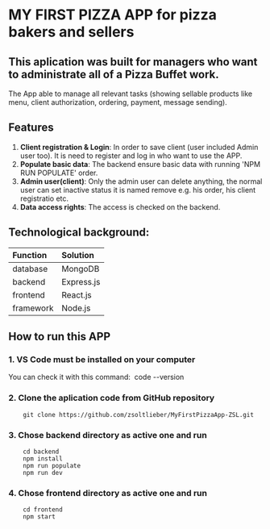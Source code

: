 # MY FIRST PIZZA APP for pizza bakers and sellers 

## This aplication was built for managers who want to administrate all of a Pizza Buffet work. 
The App able to manage all relevant tasks (showing sellable products like menu, client authorization, ordering, payment, message sending).

## Features

1. **Client registration & Login**: In order to save client (user included Admin user too). It is need to register and log in who want to use the APP.
2. **Populate basic data**: The backend ensure basic data with running 'NPM RUN POPULATE' order.
3. **Admin user(client)**: Only the admin user can delete anything, the normal user can set inactive status it is named remove e.g. his order, his client registratio etc.
4. **Data access rights**: The access is checked on the backend.

## Technological background:
| Function | Solution |
| :------ | :------ |
| database | MongoDB |
| backend | Express.js |
| frontend | React.js |
| framework | Node.js |

## How to run this APP

### 1. VS Code must be installed on your computer
You can check it with this command:  code --version

### 2. Clone the aplication code from GitHub repository
```
    git clone https://github.com/zsoltlieber/MyFirstPizzaApp-ZSL.git
```

### 3. Chose backend directory as active one and run 
```
    cd backend
    npm install
    npm run populate
    npm run dev
```
### 4. Chose frontend directory as active one and run
```
    cd frontend
    npm start
```
